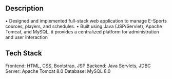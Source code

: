 ## Description
•	Designed and implemented full-stack web application to manage E-Sports cources, players, and schedules.
•	Built using Java (JSP/Servlet), Apache Tomcat, and MySQL, it provides a centralized platform for administration and user interaction
## Tech Stack
Frontend: HTML, CSS, Bootstrap, JSP
Backend: Java Servlets, JDBC
Server: Apache Tomcat 8.0
Database: MySQL 8.0

 

